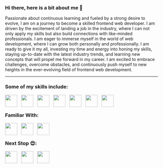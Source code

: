 ### Hi there, here is a bit about me 👋


Passionate about continuous learning and fueled by a strong desire to evolve, I am on a journey to become a skilled frontend web developer. I am driven by the excitement of landing a job in the industry, where I can not only apply my skills but also build connections with like-minded professionals. I am eager to immerse myself in the world of web development, where I can grow both personally and professionally. I am ready to give it my all, investing my time and energy into honing my skills, staying up-to-date with the latest industry trends, and learning new concepts that will propel me forward in my career. I am excited to embrace challenges, overcome obstacles, and continuously push myself to new heights in the ever-evolving field of frontend web development.

<hr/>


### Some of my skills include:

<img align="left" width="40px" style="padding-right:10px;" src="https://cdn.jsdelivr.net/gh/devicons/devicon/icons/react/react-original.svg" />
<img align="left" width="40px" style="padding-right:10px;" src="https://cdn.jsdelivr.net/gh/devicons/devicon/icons/git/git-original.svg" />
<img align="left" width="40px" style="padding-right:10px;" src="https://cdn.jsdelivr.net/gh/devicons/devicon/icons/typescript/typescript-original.svg" />
<img align="left" width="40px" style="padding-right:10px;" src="https://cdn.jsdelivr.net/gh/devicons/devicon/icons/javascript/javascript-original.svg" />
<img align="left" width="40px" style="padding-right:10px;" src="https://cdn.jsdelivr.net/gh/devicons/devicon/icons/css3/css3-original.svg" />
<img align="left" width="40px" style="padding-right:10px;" src="https://cdn.jsdelivr.net/gh/devicons/devicon/icons/html5/html5-original.svg" />
<img align="left" width="40px" style="padding-right:10px;" src="https://cdn.jsdelivr.net/gh/devicons/devicon/icons/vscode/vscode-original.svg" />

<br/>
<br/>

### Familiar With: 

<img align="left" width="40px" style="padding-right:10px;" src="https://cdn.jsdelivr.net/gh/devicons/devicon/icons/php/php-original.svg" />
<img align="left" width="40px" style="padding-right:10px;" src="https://cdn.jsdelivr.net/gh/devicons/devicon/icons/mysql/mysql-original.svg" />
<img align="left" width="40px" style="padding-right:10px;" src="https://cdn.jsdelivr.net/gh/devicons/devicon/icons/wordpress/wordpress-plain.svg" /> 

<br/>
<br/>

### Next Stop 😍:

<img align="left" width="40px" style="padding-right:10px;" src="https://cdn.jsdelivr.net/gh/devicons/devicon/icons/nodejs/nodejs-original.svg" />
<img align="left" width="40px" style="padding-right:10px;" src="https://cdn.jsdelivr.net/gh/devicons/devicon/icons/nextjs/nextjs-original.svg" />
<img align="left" width="40px" style="padding-right:10px;" src="https://cdn.jsdelivr.net/gh/devicons/devicon/icons/mongodb/mongodb-original.svg" />






<!--
**im7ven/im7ven** is a ✨ _special_ ✨ repository because its `README.md` (this file) appears on your GitHub profile.

Here are some ideas to get you started:

- 🔭 I’m currently working on ...
- 🌱 I’m currently learning ...
- 👯 I’m looking to collaborate on ...
- 🤔 I’m looking for help with ...
- 💬 Ask me about ...
- 📫 How to reach me: ...
- 😄 Pronouns: ...
- ⚡ Fun fact: ...
-->
